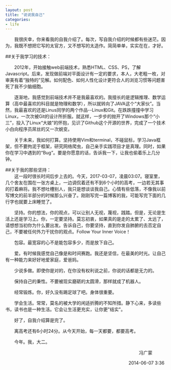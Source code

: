 ```yaml
---
layout: post
title: "说说我自己"
categories:
- life
---
```



&emsp;&emsp;我很庆幸，你来看我的自我介绍了。每次，写自我介绍的时候都有些迷茫。因为，我既不想把它写的太官方，又不想写的太造作。简简单单，实实在在，才好。

##关于我学习的技术：  


&emsp;&emsp;2012年，开始接触web前端技术，熟悉HTML、CSS、PS，了解Javascript。后来，发现做前端对平面设计有一定的要求，本人，大老粗一枚，对审美有着“独特的”见解。如何配色、如何人性化设计更符合人的浏览习惯等问题害死了我不少脑细胞。


&emsp;&emsp;逐渐地，我感觉到前端技术并不是我最喜欢的。我擅长的是逻辑推理、数学运算（高中最喜欢的科目就是物理和数学），所以就转向了JAVA这个“大家伙”。当然，我最喜欢的还是Linus同学的两个作品--Linux和Git。在跌跌撞撞中学习Linux，一次次被Git的设计所折服。就这样，一步步的抛开了Windows那个“小三”，投入了Linux“大娘”的怀抱，见识了Github这个开源的世界，完成了一个技术小白向程序员屌丝的又一次蜕变。


&emsp;&emsp;关于未来，我如何打算。坚持使用Vim和terminal，不碰鼠标，学习Java框架，但不要拘泥于框架，研究网络爬虫，自己亲手实践项目才是真理。同时，如果你在学习中遇到的“Bug”。要是你愿意的话，告诉我一下，让我也偷着乐上几分钟。


##关于我的那些坚持：  
&emsp;&emsp;这一段时很长时间后步上去的。今天，2017-03-07，凌晨03:07。寝室里，几个舍友在围在一张方桌上，一边调侃着还有不到6个小时的高考，一边若无其事的打着麻将。我不想吐槽别人，我只是想谈谈我自己。心情有些低落，不像我以前写博文的前半部分的时候那么兴奋了。刚刚写完一篇博客的我，可能写完下面的几行字也就要上床睡觉了。

&emsp;&emsp;坚持。你的想法，你的观点，可以让别人无视，蔑视，践踏。但是，无论是生活上还是学习上。你，一定要坚持。莫忘初衷，如果真的是走的太累了、太远了，请想想当初你为什么要出发。告诉自己，你要坚持，直到你发自肺腑的去否定自己，不要被任何外力干扰你的观点。Follow Your Inner Voice！

&emsp;&emsp;包容。最宽容的心不是能包容多少，而是放下自己。

&emsp;&emsp;爱。有时候我感觉自己像是和时间赛跑。我还是坚信，在最美的时光。让自己有一种能力来好好地爱家庭，爱爸妈。

&emsp;&emsp;少说多做。即使你是对的，在你没有权利说之前，你说的话都是无力的。

&emsp;&emsp;保持自己的秉性。不要被现实磨砺的太圆滑，那样就成了机器人。

&emsp;&emsp;经常锻炼。你，好久没有踢足球了吧。身体很重要。

&emsp;&emsp;学会生活。常常，莫名的被大学的闲适折腾的不知所措。静下心来，多读些书，读书也是一种生活。它会让生活更充实，让你更"结实"。

&emsp;&emsp;好了，自我介绍算是完了。

&emsp;&emsp;离高考还有6小时24分。从今天开始，每一天都要，都要高考。

&emsp;&emsp;今年。我，大二。

<p align=right>冯广蒙&emsp;&emsp;&emsp;</p>
<p align=right>2014-06-07&nbsp;3:36&nbsp;</p>
